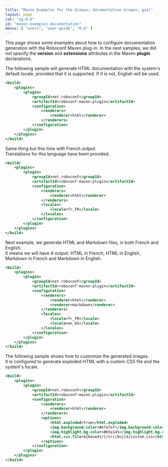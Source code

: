 ```yaml
---
title: "Maven Examples for the &laquo; documentation &raquo; goal"
layout: page
cat: "ug-0-6"
id: "maven-examples-documentation"
menus: [ "users", "user-guide", "0.6" ]
---
```


This page shows some examples about how to configure documentation generation with the Roboconf
Maven plug-in. In the next samples, we did not specify the **version** and **extensions** attributes
in the Maven **plugin** declarations.


The following sample will generate HTML documentation with the system's default locale, provided that
it is supported. If it is not, English will be used.

```xml
<build>
	<plugins>
		<plugin>
			<groupId>net.roboconf</groupId>
			<artifactId>roboconf-maven-plugin</artifactId>
			<configuration>
				<renderers>
					<renderer>html</renderer>
				</renderers>
			</configuration>
		</plugin>
	</plugins>
</build>
```

Same thing but this time with French output.  
Translations for this language have been provided.

```xml
<build>
	<plugins>
		<plugin>
			<groupId>net.roboconf</groupId>
			<artifactId>roboconf-maven-plugin</artifactId>
			<configuration>
				<renderers>
					<renderer>html</renderer>
				</renderers>
				<locales>
					<locale>fr_FR</locale>
				</locales>
			</configuration>
		</plugin>
	</plugins>
</build>
```

Next example, we generate HTML and Markdown files, in both French and English.  
It means we will have 4 output: HTML in French, HTML in English, Markdown in
French and Markdown in English.

```xml
<build>
	<plugins>
		<plugin>
			<groupId>net.roboconf</groupId>
			<artifactId>roboconf-maven-plugin</artifactId>
			<configuration>
				<renderers>
					<renderer>html</renderer>
					<renderer>markdown</renderer>
				</renderers>
				<locales>
					<locale>fr_FR</locale>
					<locale>en_US</locale>
				</locales>
			</configuration>
		</plugin>
	</plugins>
</build>
```

The following sample shows how to customize the generated images.  
It is configured to generate exploded HTML with a custom CSS file and the system's locale.

```xml
<build>
	<plugins>
		<plugin>
			<groupId>net.roboconf</groupId>
			<artifactId>roboconf-maven-plugin</artifactId>
			<configuration>
				<renderers>
					<renderer>html</renderer>
				</renderers>
				<options>
					<html.exploded>true</html.exploded>
					<img.background.color>#efefef</img.background.color>
					<img.highlight.bg.color>#b5e145</img.highlight.bg.color>
					<html.css.file>${basedir}/src/build/custom.css</html.css.file>
				</options>
			</configuration>
		</plugin>
	</plugins>
</build>
```
